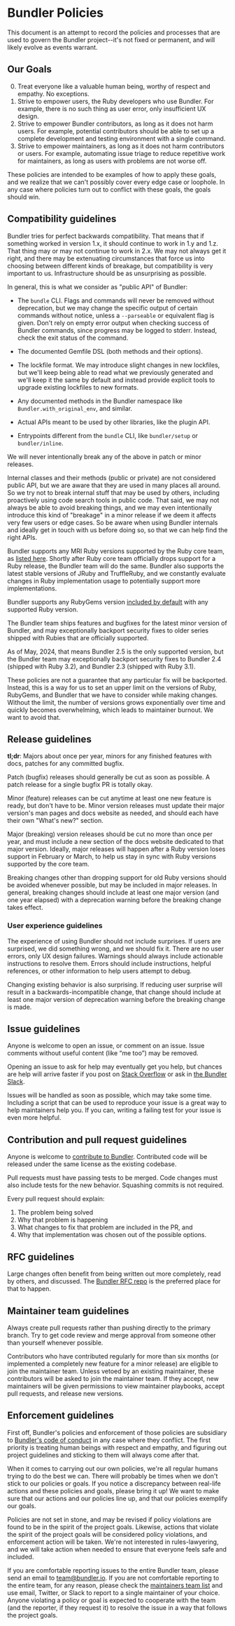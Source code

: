 # Bundler Policies

This document is an attempt to record the policies and processes that are used to govern the Bundler project--it's not fixed or permanent, and will likely evolve as events warrant.

## Our Goals

0. Treat everyone like a valuable human being, worthy of respect and empathy. No exceptions.
1. Strive to empower users, the Ruby developers who use Bundler. For example, there is no such thing as user error, only insufficient UX design.
2. Strive to empower Bundler contributors, as long as it does not harm users. For example, potential contributors should be able to set up a complete development and testing environment with a single command.
3. Strive to empower maintainers, as long as it does not harm contributors or users. For example, automating issue triage to reduce repetitive work for maintainers, as long as users with problems are not worse off.

These policies are intended to be examples of how to apply these goals, and we realize that we can't possibly cover every edge case or loophole. In any case where policies turn out to conflict with these goals, the goals should win.

## Compatibility guidelines

Bundler tries for perfect backwards compatibility. That means that if something worked in version 1.x, it should continue to work in 1.y and 1.z. That thing may or may not continue to work in 2.x. We may not always get it right, and there may be extenuating circumstances that force us into choosing between different kinds of breakage, but compatibility is very important to us. Infrastructure should be as unsurprising as possible.

In general, this is what we consider as "public API" of Bundler:

* The `bundle` CLI. Flags and commands will never be removed without
  deprecation, but we may change the specific output of certain commands without
  notice, unless a `--parseable` or equivalent flag is given. Don't rely on
  empty error output when checking success of Bundler commands, since progress
  may be logged to stderr. Instead, check the exit status of the command.

* The documented Gemfile DSL (both methods and their options).

* The lockfile format. We may introduce slight changes in new lockfiles, but
  we'll keep being able to read what we previously generated and we'll keep it
  the same by default and instead provide explicit tools to upgrade existing
  lockfiles to new formats.

* Any documented methods in the Bundler namespace like
  `Bundler.with_original_env`, and similar.

* Actual APIs meant to be used by other libraries, like the plugin API.

* Entrypoints different from the `bundle` CLI, like `bundler/setup` or
  `bundler/inline`.

We will never intentionally break any of the above in patch or minor releases.

Internal classes and their methods (public or private) are not considered public
API, but we are aware that they are used in many places all around. So we try
not to break internal stuff that may be used by others, including proactively
using code search tools in public code. That said, we may not always be able to
avoid breaking things, and we may even intentionally introduce this kind of
"breakage" in a minor release if we deem it affects very few users or edge
cases. So be aware when using Bundler internals and ideally get in touch with us
before doing so, so that we can help find the right APIs.

Bundler supports any MRI Ruby versions supported by the Ruby core team, as [listed here](https://www.ruby-lang.org/en/downloads/branches/). Shortly after Ruby core team officially drops support for a Ruby release, the Bundler team will do the same. Bundler also supports the latest stable versions of JRuby and TruffleRuby, and we constantly evaluate changes in Ruby implementation usage to potentially support more implementations.

Bundler supports any RubyGems version [included by default](https://stdgems.org/rubygems/) with any supported Ruby version.

The Bundler team ships features and bugfixes for the latest minor version of Bundler, and may exceptionally backport security fixes to older series shipped with Rubies that are officially supported.

As of May, 2024, that means Bundler 2.5 is the only supported version, but the Bundler team may exceptionally backport security fixes to Bundler 2.4 (shipped with Ruby 3.2), and Bundler 2.3 (shipped with Ruby 3.1).

These policies are not a guarantee that any particular fix will be backported. Instead, this is a way for us to set an upper limit on the versions of Ruby, RubyGems, and Bundler that we have to consider while making changes. Without the limit, the number of versions grows exponentially over time and quickly becomes overwhelming, which leads to maintainer burnout. We want to avoid that.

## Release guidelines

**tl;dr**: Majors about once per year, minors for any finished features with docs, patches for any committed bugfix.

Patch (bugfix) releases should generally be cut as soon as possible. A patch release for a single bugfix PR is totally okay.

Minor (feature) releases can be cut anytime at least one new feature is ready, but don't have to be. Minor version releases must update their major version's man pages and docs website as needed, and should each have their own "What's new?" section.

Major (breaking) version releases should be cut no more than once per year, and must include a new section of the docs website dedicated to that major version. Ideally, major releases will happen after a Ruby version loses support in February or March, to help us stay in sync with Ruby versions supported by the core team.

Breaking changes other than dropping support for old Ruby versions should be avoided whenever possible, but may be included in major releases. In general, breaking changes should include at least one major version (and one year elapsed) with a deprecation warning before the breaking change takes effect.

### User experience guidelines

The experience of using Bundler should not include surprises. If users are surprised, we did something wrong, and we should fix it. There are no user errors, only UX design failures. Warnings should always include actionable instructions to resolve them. Errors should include instructions, helpful references, or other information to help users attempt to debug.

Changing existing behavior is also surprising. If reducing user surprise will result in a backwards-incompatible change, that change should include at least one major version of deprecation warning before the breaking change is made.

## Issue guidelines

Anyone is welcome to open an issue, or comment on an issue. Issue comments without useful content (like “me too”) may be removed.

Opening an issue to ask for help may eventually get you help, but chances are help will arrive faster if you post on [Stack Overflow](https://stackoverflow.com) or ask in [the Bundler Slack](https://slack.bundler.io).

Issues will be handled as soon as possible, which may take some time. Including a script that can be used to reproduce your issue is a great way to help maintainers help you. If you can, writing a failing test for your issue is even more helpful.

## Contribution and pull request guidelines

Anyone is welcome to [contribute to Bundler](README.md). Contributed code will be released under the same license as the existing codebase.

Pull requests must have passing tests to be merged. Code changes must also include tests for the new behavior. Squashing commits is not required.

Every pull request should explain:

1. The problem being solved
2. Why that problem is happening
3. What changes to fix that problem are included in the PR, and
4. Why that implementation was chosen out of the possible options.

## RFC guidelines

Large changes often benefit from being written out more completely, read by others, and discussed. The [Bundler RFC repo](https://github.com/rubygems/rfcs) is the preferred place for that to happen.

## Maintainer team guidelines

Always create pull requests rather than pushing directly to the primary branch. Try to get code review and merge approval from someone other than yourself whenever possible.

Contributors who have contributed regularly for more than six months (or implemented a completely new feature for a minor release) are eligible to join the maintainer team. Unless vetoed by an existing maintainer, these contributors will be asked to join the maintainer team. If they accept, new maintainers will be given permissions to view maintainer playbooks, accept pull requests, and release new versions.

## Enforcement guidelines

First off, Bundler's policies and enforcement of those policies are subsidiary to [Bundler's code of conduct](https://github.com/rubygems/rubygems/blob/master/CODE_OF_CONDUCT.md) in any case where they conflict. The first priority is treating human beings with respect and empathy, and figuring out project guidelines and sticking to them will always come after that.

When it comes to carrying out our own policies, we're all regular humans trying to do the best we can. There will probably be times when we don't stick to our policies or goals. If you notice a discrepancy between real-life actions and these policies and goals, please bring it up! We want to make sure that our actions and our policies line up, and that our policies exemplify our goals.

Policies are not set in stone, and may be revised if policy violations are found to be in the spirit of the project goals. Likewise, actions that violate the spirit of the project goals will be considered policy violations, and enforcement action will be taken. We're not interested in rules-lawyering, and we will take action when needed to ensure that everyone feels safe and included.

If you are comfortable reporting issues to the entire Bundler team, please send an email to team@bundler.io. If you are not comfortable reporting to the entire team, for any reason, please check the [maintainers team list](https://bundler.io/team) and use email, Twitter, or Slack to report to a single maintainer of your choice. Anyone violating a policy or goal is expected to cooperate with the team (and the reporter, if they request it) to resolve the issue in a way that follows the project goals.
